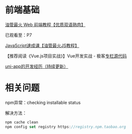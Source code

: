 # 前端基础

[油管最火 Web 前端教程【优质双语熟肉】](https://www.bilibili.com/video/BV17b41137yx?p=7)

已观看至：P7

[JavaScript速成课【油管最火JS教程】](https://www.bilibili.com/video/BV1jE411T7ya?spm_id_from=333.788.b_765f64657363.2)





【推荐阅读《Vue.js项目实战》】Vue开发实战 - 极客[专栏源代码](https://github.com/geektime-geekbang/geektime-vue-1)

[uni-app的开发经历（持续更新）](https://juejin.im/post/6844903910876905486)

# 相关问题

npm异常：checking installable status

解决方法：

```javascript
npm cache clean
npm config set registry https://registry.npm.taobao.org
```

